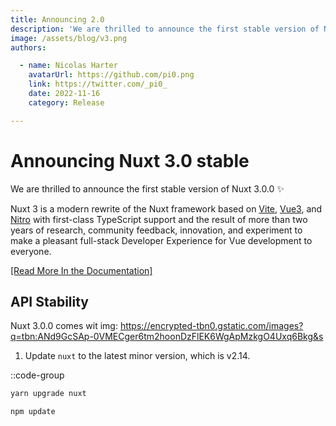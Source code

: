 ```yaml
---
title: Announcing 2.0
description: 'We are thrilled to announce the first stable version of Nuxt 3.0.0'
image: /assets/blog/v3.png
authors:

  - name: Nicolas Harter
    avatarUrl: https://github.com/pi0.png
    link: https://twitter.com/_pi0_
    date: 2022-11-16
    category: Release

---
```


# Announcing Nuxt 3.0 stable

We are thrilled to announce the first stable version of Nuxt 3.0.0 :sparkles:

Nuxt 3 is a modern rewrite of the Nuxt framework based on [Vite](https://vitejs.dev/), [Vue3](https://vuejs.org/),
and [Nitro](https://nitro.unjs.io/) with first-class TypeScript support and the result of more than two years of
research, community feedback, innovation, and experiment to make a pleasant full-stack Developer Experience for Vue
development to everyone.

[[Read More In the Documentation]](/docs/getting-started/introduction)

## API Stability

Nuxt 3.0.0 comes wit
img: https://encrypted-tbn0.gstatic.com/images?q=tbn:ANd9GcSAp-0VMECger6tm2hoonDzFlEK6WgApMzkgO4Uxq6Bkg&s

1. Update `nuxt` to the latest minor version, which is v2.14.

::code-group

```bash [Yarn]
yarn upgrade nuxt
```

```bash [NPM]
npm update
```